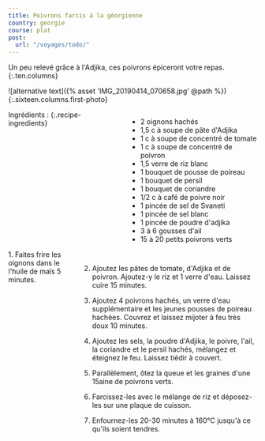 ```yaml
---
title: Poivrons farcis à la géorgienne
country: georgie
course: plat
post:
  url: "/voyages/todo/"
---
```


Un peu relevé grâce à l'Adjika, ces poivrons épiceront votre repas.
{:.ten.columns}

<!--fin extrait-->

![alternative text]({% asset 'IMG_20190414_070658.jpg' @path %})
{:.sixteen.columns.first-photo}

<div class="four columns" markdown="1">
Ingrédients :
{:.recipe-ingredients}

- 2 oignons hachés
- 1,5 c à soupe de pâte d'Adjika
- 1 c à soupe de concentré de tomate
- 1 c à soupe de concentré de poivron
- 1,5 verre de riz blanc
- 1 bouquet de pousse de poireau
- 1 bouquet de persil
- 1 bouquet de coriandre
- 1/2 c à café de poivre noir
- 1 pincée de sel de Svaneti
- 1 pincée de sel blanc
- 1 pincée de poudre d'adjika
- 3 à 6 gousses d'ail
- 15 à 20 petits poivrons verts
</div>

<div class="ten columns" markdown="1">
1. Faites frire les oignons dans le l'huile de maïs 5 minutes.

2. Ajoutez les pâtes de tomate, d'Adjika et de poivron. Ajoutez-y le riz et 1 verre d'eau. Laissez cuire 15 minutes.

3. Ajoutez 4 poivrons hachés, un verre d'eau supplémentaire et les jeunes pousses de poireau hachées. Couvrez et laissez mijoter à feu très doux 10 minutes.

4. Ajoutez les sels, la poudre d'Adjika, le poivre, l'ail, la coriandre et le persil hachés, mélangez et éteignez le feu. Laissez tiédir à couvert.

5. Parallèlement, ôtez la queue et les graines d'une 15aine de poivrons verts.

6. Farcissez-les avec le mélange de riz et déposez-les sur une plaque de cuisson.

7. Enfournez-les 20-30 minutes à 160°C jusqu'à ce qu'ils soient tendres.
</div>
